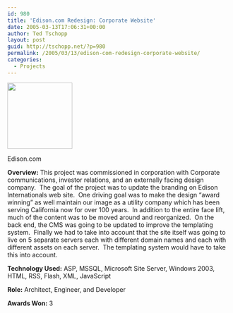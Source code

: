 ```yaml
---
id: 980
title: 'Edison.com Redesign: Corporate Website'
date: 2005-03-13T17:06:31+00:00
author: Ted Tschopp
layout: post
guid: http://tschopp.net/?p=980
permalink: /2005/03/13/edison-com-redesign-corporate-website/
categories:
  - Projects
---
```

<div id="attachment_790" style="width: 157px" class="wp-caption alignright">
  <a href="http://localhost:8888/Wordpress/wp-content/uploads/2011/02/www-edison-com.png"><img class="size-thumbnail wp-image-790" title="Edison International Corporate Website for investors and shareholders" src="http://localhost:8888/Wordpress/wp-content/uploads/2011/02/www-edison-com.png?w=147" alt="" width="147" height="150" srcset="http://localhost:8888/Wordpress/wp-content/uploads/2011/02/www-edison-com.png 770w, http://localhost:8888/Wordpress/wp-content/uploads/2011/02/www-edison-com-295x300.png 295w, http://localhost:8888/Wordpress/wp-content/uploads/2011/02/www-edison-com-768x782.png 768w" sizes="(max-width: 147px) 100vw, 147px" /></a>
  
  <p class="wp-caption-text">
    Edison.com
  </p>
</div>

**Overview:** This project was commissioned in corporation with Corporate communications, investor relations, and an externally facing design company.  The goal of the project was to update the branding on Edison Internationals web site.  One driving goal was to make the design “award winning” as well maintain our image as a utility company which has been serving California now for over 100 years.  In addition to the entire face lift, much of the content was to be moved around and reorganized.  On the back end, the CMS was going to be updated to improve the templating system.  Finally we had to take into account that the site itself was going to live on 5 separate servers each with different domain names and each with different assets on each server.  The templating system would have to take this into account.

**Technology Used:** ASP, MSSQL, Microsoft Site Server, Windows 2003, HTML, RSS, Flash, XML, JavaScript

**Role:** Architect, Engineer, and Developer

**Awards Won:** 3
